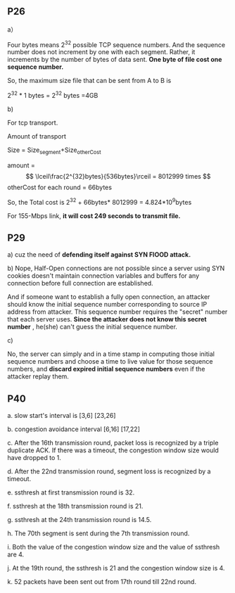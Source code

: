 ## P26

a）

Four bytes means 2<sup>32</sup> possible TCP sequence numbers. And the sequence number does not increment by one with each segment. Rather, it increments by the number of bytes of data sent. **One byte of file cost one sequence number.** 

So, the maximum size file that can be sent from A to B is

2<sup>32</sup> * 1 bytes = 2<sup>32</sup> bytes =4GB

b)

For tcp transport.

Amount of transport

Size = Size<sub>segment</sub>+Size<sub>otherCost</sub>

amount = 
$$
\lceil\frac{2^{32}bytes}{536bytes}\rceil = 8012999 times
$$
otherCost for each round = 66bytes

So, the Total cost is 2<sup>32</sup> + 66bytes* 8012999 = 4.824*10<sup>9</sup>bytes

For 155-Mbps link, **it will cost 249 seconds to transmit file.**

## P29

a) cuz the need of **defending itself against SYN FlOOD attack.**

b) Nope, Half-Open connections are not possible since a server using SYN cookies doesn't maintain connection variables and buffers for any connection before full connection are established.

And if someone want to establish a fully open connection, an attacker should know the initial sequence number corresponding to source IP address from attacker. This sequence number requires the "secret" number that each server uses. **Since the attacker does not know this secret number** , he(she) can't guess the initial sequence number.

c)

No, the server can simply and in a time stamp in computing those initial sequence numbers and choose a time to live value for those sequence numbers, and **discard expired initial sequence numbers** even if the attacker replay them.

## P40

a. slow start's interval is [3,6] [23,26]

b. congestion avoidance interval [6,16] [17,22]

c. After the 16th transmission round, packet loss is recognized by a triple duplicate ACK. If there was a timeout, the congestion window size would have dropped to 1. 

 d. After the 22nd transmission round, segment loss is recognized by a timeout.  

e. ssthresh at first transmission round is 32. 

 f. ssthresh at the 18th transmission round is 21.  

g. ssthresh at the 24th transmission round is 14.5.  

h. The 70th segment is sent during the 7th transmission round.  

i. Both the value of the congestion window size and the value of ssthresh are 4.

j. At the 19th round, the ssthresh is 21 and the congestion window size is 4.  

k. 52 packets have been sent out from 17th round till 22nd round.  